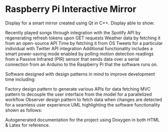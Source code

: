 # Raspberry Pi Interactive Mirror #

Display for a smart mirror created using Qt in C++. Display able to show:

Recently played songs through integration with the Spotify API by regenerating refresh tokens upon GET requests
Weather data by fetching it from an open-source API
Time by fetching it from OS
Tweets for a particular individual with Twitter API integration
Additional functionality includes a smart power-saving mode enabled by polling motion detection readings from a Passive Infrared (PIR) sensor that sends data over a serial connection from an Arduino to the Raspberry Pi that the software runs on.

Software designed with design patterns in mind to improve development time including:

Factory design pattern to generate various APIs for data fetching
MVC pattern to decouple the user interface from the model for a parallelized workflow
Observer design pattern to fetch data when changes are detected for a seamless user experience
UML highlighting the software functionality shown as follows:



Autogenerated documentation for the project using Doxygen in both HTML & Latex for reference.

